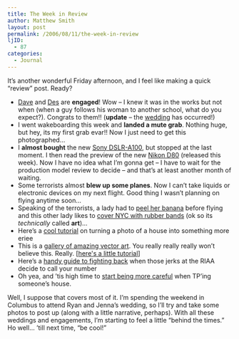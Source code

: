 ```yaml
---
title: The Week in Review
author: Matthew Smith
layout: post
permalink: /2006/08/11/the-week-in-review
ljID:
  - 87
categories:
  - Journal
---
```

It&#8217;s another wonderful Friday afternoon, and I feel like making a quick &#8220;review&#8221; post. Ready?

*   [Dave][1] and [Des][2] are **engaged**! Wow &#8211; I knew it was in the works but not when (when a guy follows his woman to another school, what do you expect?). Congrats to them!! (**update** &#8211; the [wedding][3] has occurred!)
*   I went wakeboarding this week and **landed a mute grab**. Nothing huge, but hey, its my first grab evar!! Now I just need to get this photographed&#8230;
*   I **almost bought** the new [Sony DSLR-A100][4], but stopped at the last moment. I then read the preview of the new [Nikon D80][5] (released this week). Now I have no idea what I&#8217;m gonna get &#8211; I have to wait for the production model review to decide &#8211; and that&#8217;s at least another month of waiting.
*   Some terrorists almost **blew up some planes**. Now I can&#8217;t take liquids or electronic devices on my next flight. Good thing I wasn&#8217;t planning on flying anytime soon&#8230;
*   Speaking of the terrorists, a lady had to [peel her banana][6] before flying and this other lady likes to [cover NYC with rubber bands][7] (ok so its *technically* called **art**)&#8230;
*   Here&#8217;s a [cool tutorial][8] on turning a photo of a house into something more eriee
*   This is a [gallery of amazing vector art][9]. You really really really won&#8217;t believe this. Really. [[here's a little tutorial][10]]
*   Here&#8217;s a [handy guide to fighting back][9] when those jerks at the RIAA decide to call your number
*   Oh yea, and &#8217;tis high time to [start being more careful][11] when TP&#8217;ing someone&#8217;s house.

Well, I suppose that covers most of it. I&#8217;m spending the weekend in Columbus to attend Ryan and Jenna&#8217;s wedding, so I&#8217;ll try and take some photos to post up (along with a little narrative, perhaps). With all these weddings and engagements, I&#8217;m starting to feel a little &#8220;behind the times.&#8221; Ho well&#8230; &#8217;till next time, &#8220;be cool!&#8221;

 [1]: http://davidcomeaux.com
 [2]: http://desiree.davidcomeaux.com
 [3]: http://archive.digivation.net/2007/06/12/cajun-wedding/
 [4]: http://www.dpreview.com/reviews/sonydslra100/
 [5]: http://www.dpreview.com/articles/nikond80/
 [6]: http://upgradetravel.blogspot.com/2006/08/food-fight-yes-that-is-banana-in-my.html
 [7]: http://www.animalnewyork.com/2006/08/real_life_web_slinger_entangle_1.php
 [8]: http://www.seb4d.com/tutorials/Mattepainting/mattepainting_english.htm
 [9]: http://basangpanaginip.blogspot.com/2006/07/worlds-most-photorealistic-vector-art.html
 [10]: http://www.creativebush.com/gmeshtutorial/
 [11]: http://news.yahoo.com/s/ap/toilet_paper_caper